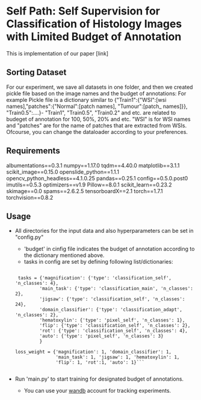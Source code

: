 # Self Path: Self Supervision for Classification of Histology Images with Limited Budget of Annotation
This is implementation of our paper [link]

## Sorting Dataset
For our experiment, we save all datasets in one folder, and then we created pickle file based on the image names and the budget of annotations: For example
Pickle file is a dictionary similar to {"Train1":{"WSI":[wsi names],"patches":{"Normal":[patch names], "Tumour":[patch_ names]}},
    "Train0.5":....}- "Train1", "Train0.5", "Train0.2" and etc. are related to budeget of annotation for 100, 50%, 20% and etc. "WSI" is for WSI names and "patches" are for the name of patches that are extracted from WSIs. Ofcourse, you can change the dataloader according to your preferences.
## Requirements    
albumentations==0.3.1
numpy==1.17.0
tqdm==4.40.0
matplotlib==3.1.1
scikit_image==0.15.0
openslide_python==1.1.1
opencv_python_headless==4.1.0.25
pandas==0.25.1
config==0.5.0.post0
imutils==0.5.3
optimizers==v1.9
Pillow==8.0.1
scikit_learn==0.23.2
skimage==0.0
spams==2.6.2.5
tensorboardX==2.1
torch==1.7.1
torchvision==0.8.2

## Usage
- All directories for the input data and also hyperparameters can be set in "config.py"
    - 'budget' in cinfig file indicates the budget of annotation according to the dictionary mentioned above.
    - tasks in config are set by defining following list/dictionaries:    
    
    ```task_names = ['main_task', 'magnification']#['main_task', 'magnification', 'jigsaw', 'domain_classifier', hematoxylin, 'rot']'
    
     tasks = {'magnification': {'type': 'classification_self', 'n_classes': 4},
             'main_task': {'type': 'classification_main', 'n_classes': 2},
             'jigsaw': {'type': 'classification_self', 'n_classes': 24},
             'domain_classifier': {'type': 'classification_adapt', 'n_classes': 2},
             'hematoxylin': {'type': 'pixel_self', 'n_classes': 1},
             'flip': {'type': 'classification_self', 'n_classes': 2},
             'rot': {'type': 'classification_self', 'n_classes': 4},
             'auto': {'type': 'pixel_self', 'n_classes': 3}
             }
             
    loss_weight = {'magnification': 1, 'domain_classifier': 1,
                   'main_task': 1, 'jigsaw': 1, 'hematoxylin': 1,
                   'flip': 1, 'rot':1, 'auto': 1}```
                   
- Run 'main.py' to start training for designated budget of annotations.
    - You can use your [wandb](https://www.wandb.com) account for tracking experiments.
    
